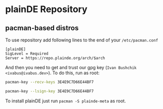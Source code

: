 
# plainDE Repository
## pacman-based distros

To use repository add following lines to the end of your `/etc/pacman.conf`

```
[plainDE]                                                                       
SigLevel = Required                                                             
Server = https://repo.plainde.org/arch/$arch 
```

And then you need to get and trust our gpg key (`Ivan Bushchik <ivabus@ivabus.dev>`). To do this, run as root:

```sh
pacman-key --recv-keys 3E4E9C7D66E44BF7

pacman-key --lsign-key 3E4E9C7D66E44BF7
```

To install plainDE just run `pacman -S plainde-meta` as root.